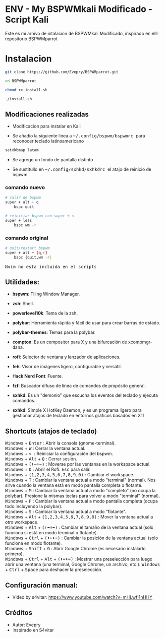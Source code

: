 # ENV - My BSPWMkali Modificado - Script Kali

Este es mi arhivo de intalacion de BSPWMkali Modificado,
inspirado en ellll repositorio BSPWMparrot

# Instalacion

```bash
git clone https://github.com/Evepry/BSPWMparrot.git
```

```bash
cd BSPWMparrot
```

```bash
chmod +x install.sh
```

```bash
./install.sh
```

## Modificaciones realizadas

- Modificacion para instalar en Kali

- Se añadio la siguiente linea a <kbd> ~/.config/bspwm/bspwmrc </kbd> para reconocer teclado latinoamericano

```bash
setxkbmap latam
```

- Se agrego un fondo de pantalla distinto

- Se sustitullo en <kbd> ~/.config/sxhkd/sxhkdrc </kbd> el atajo de reinicio de bspwm

### comando nuevo
```bash
# salir de bspwm
super + alt + q
	bspc quit

# reiniciar bspwm con super + <
super + less
	bspc wm -r
```
### comando original
```bash
# quit/restart bspwm
super + alt + {q,r}
	bspc {quit,wm -r}
```

<kbd> Nvim no esta incluida en el scripts </kbd> 

## Utilidades:
- **bspwm**: Tiling Window Manager.
- **zsh**: Shell.
- **powerlevel10k**: Tema de la zsh.
- **polybar**: Herramienta rápida y fácil de usar para crear barras de estado.
- **polybar-themes**: Temas para la polybar.
- **compton**: Es un compositor para X y una bifurcación de xcompmgr-dana.
- **rofi**: Selector de ventana y lanzador de aplicaciones.
- **feh**: Visor de imágenes ligero, configurable y versátil.
- **Hack Nerd Font**: Fuente.
- **fzf**: Buscador difuso de línea de comandos de propósito general.

- **sxhkd**: Es un "demonio" que escucha los eventos del teclado y ejecuta comandos.
- **sxhkd**: Simple X HotKey Daemon, y es un programa ligero para gestionar atajos de teclado en entornos gráficos basados en X11.

## Shortcuts (atajos de teclado)
<kbd>Windows</kbd> + <kbd>Enter</kbd> : Abrir la consola (gnome-terminal).  
<kbd>Windows</kbd> + <kbd>W</kbd> : Cerrar la ventana actual.  
<kbd>Windows</kbd> + <kbd> < </kbd> : Reiniciar la configuración del bspwm.  
<kbd>Windows</kbd> + <kbd>Alt</kbd> + <kbd>Q</kbd> : Cerrar sesión.  
<kbd>Windows</kbd> + <kbd>(⬆⬅⬇➡)</kbd> : Moverse por las ventanas en la workspace actual.  
<kbd>Windows</kbd> + <kbd>D</kbd> : Abrir el Rofi. <kbd>Esc</kbd> para salir.  
<kbd>Windows</kbd> + <kbd>(1,2,3,4,5,6,7,8,9,0)</kbd> : Cambiar el workspace.  
<kbd>Windows</kbd> + <kbd>T</kbd> : Cambiar la ventana actual a modo "terminal" (normal). Nos sirve cuando la ventana está en modo pantalla completa o flotante.  
<kbd>Windows</kbd> + <kbd>M</kbd> : Cambiar la ventana actual a modo "completo" (no ocupa la polybar). Presione la mismas teclas para volver a modo "terminal" (normal).  
<kbd>Windows</kbd> + <kbd>F</kbd> : Cambiar la ventana actual a modo pantalla completa (ocupa todo incluyendo la polybar).  
<kbd>Windows</kbd> + <kbd>S</kbd> : Cambiar la ventana actual a modo "flotante".  
<kbd>Windows</kbd> + <kbd>Alt</kbd> + <kbd>(1,2,3,4,5,6,7,8,9,0)</kbd> : Mover la ventana actual a otro workspace.  
<kbd>Windows</kbd> + <kbd>Alt</kbd> + <kbd>(⬆⬅⬇➡)</kbd> : Cambiar el tamaño de la ventana actual (solo funciona si está en modo terminal o flotante).  
<kbd>Windows</kbd> + <kbd>Ctrl</kbd> + <kbd>(⬆⬅⬇➡)</kbd> : Cambiar la posición de la ventana actual (solo funciona en modo flotante).  
<kbd>Windows</kbd> + <kbd>Shift</kbd> + <kbd>G</kbd> : Abrir Google Chrome (es necesario instalarlo primero).  
<kbd>Windows</kbd> + <kbd>Ctrl</kbd> + <kbd>Alt</kbd> + <kbd>(⬆⬅⬇➡)</kbd> : Mostrar una preselección para luego abrir una ventana (una terminal, Google Chrome, un archivo, etc.). <kbd>Windows</kbd> + <kbd>Ctrl</kbd> + <kbd>Space</kbd> para deshacer la preselección.  

## Configuración manual:
- Video by s4vitar: https://www.youtube.com/watch?v=mHLwfI1nHHY

## Créditos
- Autor: Evepry
- Inspirado en S4vitar
